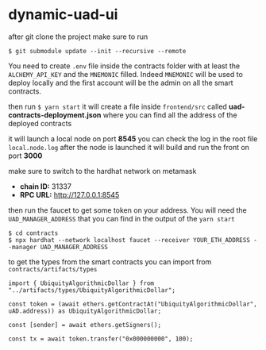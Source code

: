 # dynamic-uad-ui

after git clone the project make sure to run

`$ git submodule update --init --recursive --remote`

You need to create `.env` file inside the contracts folder with at least the `ALCHEMY_API_KEY` and the `MNEMONIC` filled. Indeed `MNEMONIC` will be used to deploy locally and the first account will be the admin on all the smart contracts.

then run `$ yarn start`
it will create a file inside `frontend/src` called **uad-contracts-deployment.json** where you can find all the address of the deployed contracts

it will launch a local node on port **8545** you can check the log in the root file `local.node.log`
after the node is launched it will build and run the front on port **3000**

make sure to switch to the hardhat network on metamask

- **chain ID:** 31337
- **RPC URL:** http://127.0.0.1:8545

then run the faucet to get some token on your address. You will need the `UAD_MANAGER_ADDRESS` that you can find in the output of the `yarn start`

```
$ cd contracts
$ npx hardhat --network localhost faucet --receiver YOUR_ETH_ADDRESS --manager UAD_MANAGER_ADDRESS
```

to get the types from the smart contracts you can import from `contracts/artifacts/types`

```
import { UbiquityAlgorithmicDollar } from "../artifacts/types/UbiquityAlgorithmicDollar";

const token = (await ethers.getContractAt("UbiquityAlgorithmicDollar", uAD.address)) as UbiquityAlgorithmicDollar;

const [sender] = await ethers.getSigners();

const tx = await token.transfer("0x000000000", 100);

```
